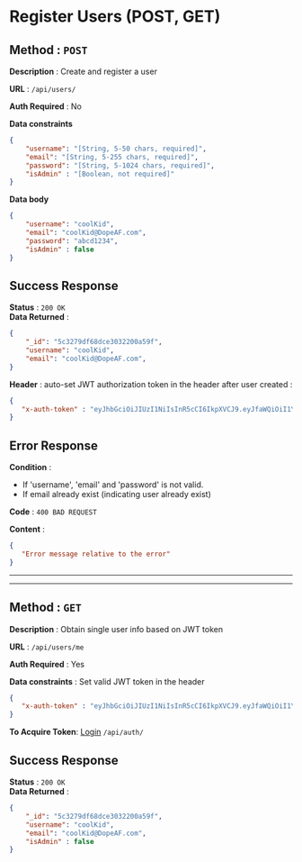 # Register Users (POST, GET)

 
## **Method** : `POST`
**Description** : Create and register a user   

**URL** : `/api/users/`

**Auth Required** : No

**Data constraints**

```json
{
    "username": "[String, 5-50 chars, required]", 
    "email": "[String, 5-255 chars, required]",
    "password": "[String, 5-1024 chars, required]",
    "isAdmin" : "[Boolean, not required]"
}
```

**Data body**

```json
{   
    "username": "coolKid",  
    "email": "coolKid@DopeAF.com",
    "password": "abcd1234",
    "isAdmin" : false
}
```

## Success Response

**Status** : `200 OK`  
**Data Returned** : 
```json
{
    "_id": "5c3279df68dce3032200a59f",
    "username": "coolKid",  
    "email": "coolKid@DopeAF.com",
}
```
**Header** : auto-set JWT authorization token in the header after user created :
```json
{
   "x-auth-token" : "eyJhbGciOiJIUzI1NiIsInR5cCI6IkpXVCJ9.eyJfaWQiOiI1YzMyNzkzMDY4ZGNlMzAzMjIwMGE1OWUiLCJpYXQiOjE1NDc0NDYxMDd9.5UeWY1p-OYpR8KhkROIJUTDEK_nnnAALW5WFD-7JMQs"
}
```


## Error Response

**Condition** : 
 - If 'username', 'email' and 'password' is not valid.   
 - If email already exist (indicating user already exist) 

**Code** : `400 BAD REQUEST`

**Content** :

```json
{
   "Error message relative to the error"
}
```
 ----
 ---
## **Method** : `GET`
**Description** : Obtain single user info based on JWT token 

**URL** : `/api/users/me`

**Auth Required** : Yes

**Data constraints** : Set valid JWT token in the header
```json
{
   "x-auth-token" : "eyJhbGciOiJIUzI1NiIsInR5cCI6IkpXVCJ9.eyJfaWQiOiI1YzMyNzkzMDY4ZGNlMzAzMjIwMGE1OWUiLCJpYXQiOjE1NDc0NDYxMDd9.5UeWY1p-OYpR8KhkROIJUTDEK_nnnAALW5WFD-7JMQs"
}
```
**To Acquire Token**:  [Login](auth.md)  `/api/auth/`

## Success Response

**Status** : `200 OK`  
**Data Returned** : 
```json
{
    "_id": "5c3279df68dce3032200a59f",
    "username": "coolKid",  
    "email": "coolKid@DopeAF.com",
    "isAdmin" : false
}
```